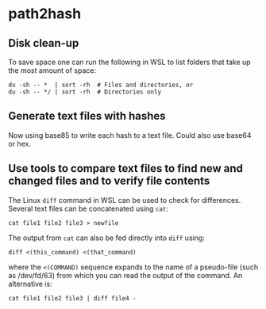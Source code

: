 # path2hash

## Disk clean-up

To save space one can run the following in WSL to list folders that take up the most amount of space:
```
du -sh -- *  | sort -rh  # Files and directories, or
du -sh -- */ | sort -rh  # Directories only
```

## Generate text files with hashes

Now using base85 to write each hash to a text file. Could also use base64 or hex.

## Use tools to compare text files to find new and changed files and to verify file contents

The Linux `diff` command in WSL can be used to check for differences. Several text files can be concatenated using `cat`:
```
cat file1 file2 file3 > newfile
```
The output from `cat` can also be fed directly into `diff` using:
```
diff <(this_command) <(that_command)
```
where the `<(COMMAND)` sequence expands to the name of a pseudo-file (such as /dev/fd/63) from which you can read the output of the command.
An alternative is:
```
cat file1 file2 file3 | diff file4 -
```